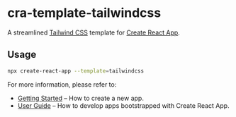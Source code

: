 # cra-template-tailwindcss

A streamlined [Tailwind CSS](https://tailwindcss.com) template for [Create React App](https://github.com/facebook/create-react-app).

## Usage

```bash
npx create-react-app --template=tailwindcss
```

For more information, please refer to:

- [Getting Started](https://create-react-app.dev/docs/getting-started) – How to create a new app.
- [User Guide](https://create-react-app.dev) – How to develop apps bootstrapped with Create React App.
